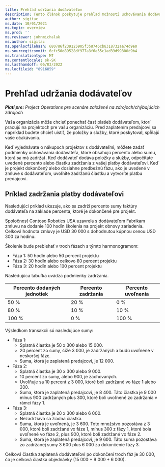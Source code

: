 ```yaml
---
title: Prehľad udržania dodávateľov
description: Tento článok poskytuje prehľad možností uchovávania dodávateľov.
author: sigitac
ms.date: 10/01/2021
ms.topic: overview
ms.prod: ''
ms.reviewer: johnmichalak
ms.author: sigitac
ms.openlocfilehash: 680786f239125905f3b8746cb8318732aa74d9e0
ms.sourcegitcommit: 6cfc50d89528df977a8f6a55c1ad39d99800d9b4
ms.translationtype: MT
ms.contentlocale: sk-SK
ms.lasthandoff: 06/03/2022
ms.locfileid: "8916859"
---
```

# <a name="vendor-retention-overview"></a>Prehľad udržania dodávateľov

_**Platí pre:** Project Operations pre scenáre založené na zdrojoch/chýbajúcich zdrojoch_

Vaša organizácia môže chcieť ponechať časť platieb dodávateľom, ktorí pracujú na projektoch pre vašu organizáciu. Pred zaplatením predajcovi sa napríklad budete chcieť uistiť, že položky a služby, ktoré poskytoval, spĺňajú vaše očakávania.

Keď vyjednávate o nákupoch projektov s dodávateľmi, môžete zadať podmienky uchovávania dodávateľa, ktoré obsahujú percento alebo sumu, ktorá sa má zadržať. Keď dodávateľ dodáva položky a služby, odpočítate uvedené percento alebo čiastku zadržania z vašej platby dodávateľovi. Keď je projekt dokončený alebo dosiahne predbežnú fázu, ako je uvedené v zmluve s dodávateľom, uvoľníte zadržanú čiastku a vytvoríte platbu predajcovi.

## <a name="vendor-retention-example"></a>Príklad zadržania platby dodávateľovi

Nasledujúci príklad ukazuje, ako sa zadrží percento sumy faktúry dodávateľa na základe percenta, ktoré je dokončené pre projekt.

Spoločnosť Contoso Robotics USA uzavrela s dodávateľom Fabrikam zmluvu na dodanie 100 hodín školenia na projekt obnovy zariadenia. Celková hodnota zmluvy je USD 30 000 s dohodnutou kúpnou cenou USD 300 za hodinu.

Školenie bude prebiehať v troch fázach s týmto harmonogramom:

- Fáza 1: 50 hodín alebo 50 percent projektu
- Fáza 2: 30 hodín alebo celkovo 80 percent projektu
- Fáza 3: 20 hodín alebo 100 percent projektu

Nasledujúca tabuľka uvádza podmienky zadržania.

| **Percento dodaných jednotiek** | **Percento zadržania** | **Percento uvoľnenia** |
| --- | --- | --- |
| 50 % | 20 % | 0 % |
| 80 % | 10 % | 10 % |
| 100 % | 0 % | 100 % |

Výsledkom transakcií sú nasledujúce sumy:

- Fáza 1:
  - Splatná čiastka je 50 x 300 alebo 15 000.
  - 20 percent zo sumy, čiže 3 000, je zadržaných a budú uvoľnené v neskoršej fáze.
  - Suma, ktorá je zaplatená predajcovi, je 12 000.
- Fáza 2:
  - Splatná čiastka je 30 x 300 alebo 9 000.
  - 10 percent zo sumy, alebo 900, je zachovaných.
  - Uvoľňuje sa 10 percent z 3 000, ktoré boli zadržané vo fáze 1 alebo 300.
  - Suma, ktorá je zaplatená predajcovi, je 8 400. Táto čiastka je 9 000 mínus 900 zadržaných plus 300, ktoré boli uvoľnené zo zadržania v rámci fázy 1.
- Fáza 3:
  - Splatná čiastka je 20 x 300 alebo 6 000.
  - Nezadržiava sa žiadna čiastka.
  - Suma, ktorá je uvoľnená, je 3 600. Toto množstvo pozostáva z 3 000, ktoré boli zadržané vo fáze 1, mínus 300 z fázy 1, ktoré bola uvoľnené vo fáze 2, plus 900, ktoré boli zadržané vo fáze 2.
  - Suma, ktorá je zaplatená predajcovi, je 9 600. Táto suma pozostáva zo zadržanej sumy 3 600 plus 6 000 za dokončenie fázy 3.

Celková čiastka zaplatená dodávateľovi po dokončení troch fáz je 30 000, čo je celková čiastka objednávky (15 000 + 9 000 + 6 000).

